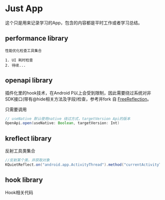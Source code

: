 # Just App

这个只是用来记录学习的App，包含的内容都是平时工作或者学习总结。

## performance library
    性能优化检查工具集合
    
    1. UI 耗时检查
    2. 待续...

## openapi library
    
  插件化里的hook技术，在Android P以上会受到限制，因此需要绕过系统对非SDK接口(带有@hide相关方法及字段)检查，参考并fork 自 [FreeReflection](https://github.com/tiann/FreeReflection)。
  
  只需要调用
  
  ```java
  // useNative 默认使用native 绕过方式，targetVersion Api的版本
  OpenApi.open(useNative: Boolean, targetVersion: Int)
  ```
      
## kreflect library

  反射工具类集合
  
   ```java
   //反射某个类，并获取对象
   KQuietReflect.on("android.app.ActivityThread").method("currentActivityThread").call<Any>()
   ```
   
## hook library

  Hook相关代码    
  
  